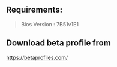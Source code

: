 ## Requirements:

> Bios Version : 7B51v1E1

## Download beta profile from

https://betaprofiles.com/
